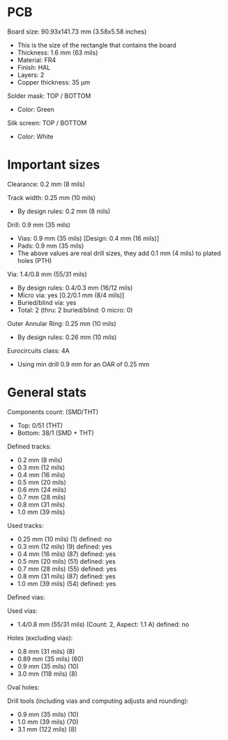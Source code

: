 # PCB

Board size: 90.93x141.73 mm (3.58x5.58 inches)

- This is the size of the rectangle that contains the board
- Thickness: 1.6 mm (63 mils)
- Material: FR4
- Finish: HAL
- Layers: 2
- Copper thickness: 35 µm

Solder mask: TOP / BOTTOM

- Color: Green

Silk screen: TOP / BOTTOM

- Color: White


# Important sizes

Clearance: 0.2 mm (8 mils)

Track width: 0.25 mm (10 mils)

- By design rules: 0.2 mm (8 mils)

Drill: 0.9 mm (35 mils)

- Vias: 0.9 mm (35 mils) [Design: 0.4 mm (16 mils)]
- Pads: 0.9 mm (35 mils)
- The above values are real drill sizes, they add 0.1 mm (4 mils) to plated holes (PTH)

Via: 1.4/0.8 mm (55/31 mils)

- By design rules: 0.4/0.3 mm (16/12 mils)
- Micro via: yes [0.2/0.1 mm (8/4 mils)]
- Buried/blind via: yes
- Total: 2 (thru: 2 buried/blind: 0 micro: 0)

Outer Annular Ring: 0.25 mm (10 mils)

- By design rules: 0.26 mm (10 mils)

Eurocircuits class: 4A
- Using min drill 0.9 mm for an OAR of 0.25 mm


# General stats

Components count: (SMD/THT)

- Top: 0/51 (THT)
- Bottom: 38/1 (SMD + THT)

Defined tracks:

- 0.2 mm (8 mils)
- 0.3 mm (12 mils)
- 0.4 mm (16 mils)
- 0.5 mm (20 mils)
- 0.6 mm (24 mils)
- 0.7 mm (28 mils)
- 0.8 mm (31 mils)
- 1.0 mm (39 mils)

Used tracks:

- 0.25 mm (10 mils) (1) defined: no
- 0.3 mm (12 mils) (9) defined: yes
- 0.4 mm (16 mils) (87) defined: yes
- 0.5 mm (20 mils) (51) defined: yes
- 0.7 mm (28 mils) (55) defined: yes
- 0.8 mm (31 mils) (87) defined: yes
- 1.0 mm (39 mils) (54) defined: yes

Defined vias:


Used vias:

- 1.4/0.8 mm (55/31 mils) (Count: 2, Aspect: 1.1 A) defined: no

Holes (excluding vias):

- 0.8 mm (31 mils) (8)
- 0.89 mm (35 mils) (60)
- 0.9 mm (35 mils) (10)
- 3.0 mm (118 mils) (8)

Oval holes:


Drill tools (including vias and computing adjusts and rounding):

- 0.9 mm (35 mils) (10)
- 1.0 mm (39 mils) (70)
- 3.1 mm (122 mils) (8)




